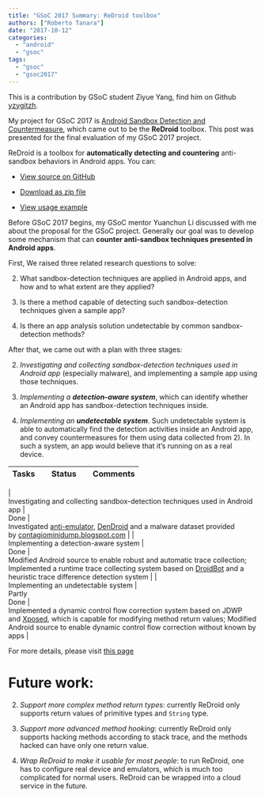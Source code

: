 ```yaml
---
title: "GSoC 2017 Summary: ReDroid toolbox"
authors: ["Roberto Tanara"]
date: "2017-10-12"
categories: 
  - "android"
  - "gsoc"
tags: 
  - "gsoc"
  - "gsoc2017"
---
```


This is a contribution by GSoC student Ziyue Yang, find him on Github [yzygitzh](https://github.com/yzygitzh).

  

  
My project for GSoC 2017 is [Android Sandbox Detection and Countermeasure](https://summerofcode.withgoogle.com/projects/#4820206829436928), which came out to be the **ReDroid** toolbox. This post was presented for the final evaluation of my GSoC 2017 project.

  

ReDroid is a toolbox for **automatically detecting and countering** anti-sandbox behaviors in Android apps. You can:

  

  
- [View source on GitHub](https://github.com/yzygitzh/ReDroid)
  
- [Download as zip file](https://github.com/yzygitzh/ReDroid/archive/master.zip)
  
- [View usage example](https://yzygitzh.github.io/android/2017/08/29/redroid-usage.html)
  

  

Before GSoC 2017 begins, my GSoC mentor Yuanchun Li discussed with me about the proposal for the GSoC project. Generally our goal was to develop some mechanism that can **counter anti-sandbox techniques presented in Android apps**.

  

First, We raised three related research questions to solve:

  

  
2. What sandbox-detection techniques are applied in Android apps, and how and to what extent are they applied?
  
4. Is there a method capable of detecting such sandbox-detection techniques given a sample app?
  
6. Is there an app analysis solution undetectable by common sandbox-detection methods?
  

  

After that, we came out with a plan with three stages:

  

  
2. _Investigating and collecting sandbox-detection techniques used in Android app_ (especially malware), and implementing a sample app using those techniques.
  
4. _Implementing a **detection-aware system**_, which can identify whether an Android app has sandbox-detection techniques inside.
  
6. _Implementing an **undetectable system**_. Such undetectable system is able to automatically find the detection activities inside an Android app, and convey countermeasures for them using data collected from 2). In such a system, an app would believe that it’s running on as a real device.
  

  

  
  
  
  
  
  
  
  
  
  
  
  
  
  
  
  
  
  
  
  
  
  

| Tasks |     Status     | Comments |
| --- | --- | --- |
|   
Investigating and collecting sandbox-detection techniques used in Android app |   
Done |   
Investigated [anti-emulator](https://github.com/yzygitzh/anti-emulator), [DenDroid](https://github.com/yzygitzh/dendroid_apk) and a malware dataset provided by [contagiominidump.blogspot.com](http://contagiominidump.blogspot.com/) |
|   
Implementing a detection-aware system |   
Done |   
Modified Android source to enable robust and automatic trace collection; Implemented a runtime trace collecting system based on [DroidBot](https://github.com/honeynet/droidbot) and a heuristic trace difference detection system |
|   
Implementing an undetectable system |   
Partly  
Done |   
Implemented a dynamic control flow correction system based on JDWP and [Xposed](https://forum.xda-developers.com/showthread.php?t=3034811), which is capable for modifying method return values; Modified Android source to enable dynamic control flow correction without known by apps |

  

  
For more details, please visit [this page](https://yzygitzh.github.io/gsoc/2017/06/01/gsoc-2017-progress.html)

  

# Future work:

  

  
2. _Support more complex method return types_: currently ReDroid only supports return values of primitive types and `String` type.
  
4. _Support more advanced method hooking_: currently ReDroid only supports hacking methods according to stack trace, and the methods hacked can have only one return value.
  
6. _Wrap ReDroid to make it usable for most people_: to run ReDroid, one has to configure real device and emulators, which is much too complicated for normal users. ReDroid can be wrapped into a cloud service in the future.
